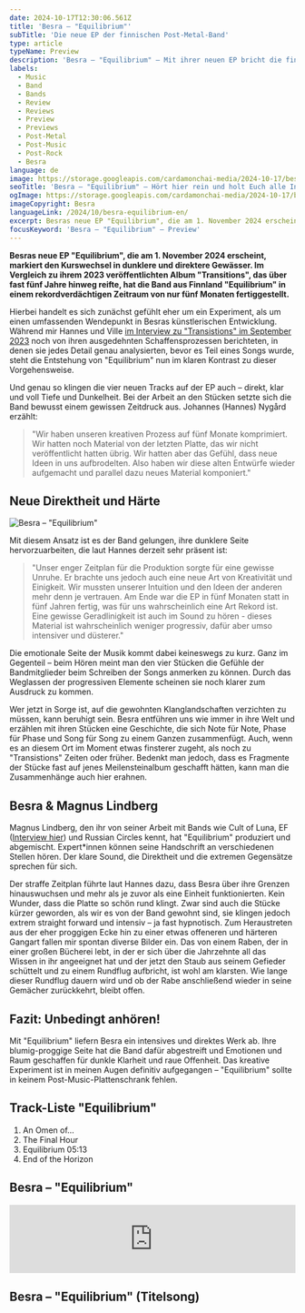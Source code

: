 ```yaml
---
date: 2024-10-17T12:30:06.561Z
title: 'Besra – "Equilibrium"'
subTitle: 'Die neue EP der finnischen Post-Metal-Band'
type: article
typeName: Preview
description: 'Besra – "Equilibrium" – Mit ihrer neuen EP bricht die finnische Post-Meta-Band in härtere, dunklere Gewässer auf, indem sie ihre Prog-Seite hinter sich lässt. Erfahrt hier alles über die Platte!'
labels:
  - Music
  - Band
  - Bands
  - Review
  - Reviews
  - Preview
  - Previews
  - Post-Metal
  - Post-Music
  - Post-Rock
  - Besra
language: de
image: https://storage.googleapis.com/cardamonchai-media/2024-10-17/besra-equilibrium-soundsvegan-com-jpg-imagine-080808_181818_1024_768/640.webp
seoTitle: 'Besra – "Equilibrium" – Hört hier rein und holt Euch alle Infos zur neuen Post-Metal EP!'
ogImage: https://storage.googleapis.com/cardamonchai-media/2024-10-17/besra-equilibrium-soundsvegan-com-og-jpg-imagine-080808_1b1c1c_1200_628/640.webp
imageCopyright: Besra
languageLink: /2024/10/besra-equilibrium-en/
excerpt: Besras neue EP "Equilibrium", die am 1. November 2024 erscheint, markiert den Kurswechsel in dunklere und direktere Gewässer. Im Vergleich zu ihrem 2023 veröffentlichten Album "Transitions", das über fast fünf Jahre hinweg reifte, hat die Band aus Finnland "Equilibrium" in einem rekordverdächtigen Zeitraum von nur fünf Monaten fertiggestellt.
focusKeyword: 'Besra – "Equilibrium" – Preview'
---
```


**Besras neue EP "Equilibrium", die am 1. November 2024 erscheint, markiert den Kurswechsel in dunklere und direktere Gewässer. Im Vergleich zu ihrem 2023 veröffentlichten Album "Transitions", das über fast fünf Jahre hinweg reifte, hat die Band aus Finnland "Equilibrium" in einem rekordverdächtigen Zeitraum von nur fünf Monaten fertiggestellt.**

Hierbei handelt es sich zunächst gefühlt eher um ein Experiment, als um einen umfassenden Wendepunkt in Besras künstlerischen Entwicklung. Während mir Hannes und Ville [im Interview zu "Transistions" im September 2023](/2023/10/besra-interview/) noch von ihren ausgedehnten Schaffensprozessen berichteten, in denen sie jedes Detail genau analysierten, bevor es Teil eines Songs wurde, steht die Entstehung von "Equilibrium" nun im klaren Kontrast zu dieser Vorgehensweise.

Und genau so klingen die vier neuen Tracks auf der EP auch – direkt, klar und voll Tiefe und Dunkelheit. Bei der Arbeit an den Stücken setzte sich die Band bewusst einem gewissen Zeitdruck aus. Johannes (Hannes) Nygård erzählt:

> "Wir haben unseren kreativen Prozess auf fünf Monate komprimiert. Wir hatten noch Material von der letzten Platte, das wir nicht veröffentlicht hatten übrig. Wir hatten aber das Gefühl, dass neue Ideen in uns aufbrodelten. Also haben wir diese alten Entwürfe wieder aufgemacht und parallel dazu neues Material komponiert."

## Neue Direktheit und Härte

![Besra – "Equilibrium"](https://storage.googleapis.com/cardamonchai-media/2024-10-08/the-pulsing-rush-album-cover-by-jorge-rabelo-soundsvegan-com-jpg-imagine-280848_646464_2100_2100/640.webp 'Besra – "Equilibrium"')

Mit diesem Ansatz ist es der Band gelungen, ihre dunklere Seite hervorzuarbeiten, die laut Hannes derzeit sehr präsent ist:

> "Unser enger Zeitplan für die Produktion sorgte für eine gewisse Unruhe. Er brachte uns jedoch auch eine neue Art von Kreativität und Einigkeit. Wir mussten unserer Intuition und den Ideen der anderen mehr denn je vertrauen. Am Ende war die EP in fünf Monaten statt in fünf Jahren fertig, was für uns wahrscheinlich eine Art Rekord ist. Eine gewisse Geradlinigkeit ist auch im Sound zu hören - dieses Material ist wahrscheinlich weniger progressiv, dafür aber umso intensiver und düsterer."

Die emotionale Seite der Musik kommt dabei keineswegs zu kurz. Ganz im Gegenteil – beim Hören meint man den vier Stücken die Gefühle der Bandmitglieder beim Schreiben der Songs anmerken zu können. Durch das Weglassen der progressiven Elemente scheinen sie noch klarer zum Ausdruck zu kommen.

Wer jetzt in Sorge ist, auf die gewohnten Klanglandschaften verzichten zu müssen, kann beruhigt sein. Besra entführen uns wie immer in ihre Welt und erzählen mit ihren Stücken eine Geschichte, die sich Note für Note, Phase für Phase und Song für Song zu einem Ganzen zusammenfügt. Auch, wenn es an diesem Ort im Moment etwas finsterer zugeht, als noch zu "Transistions" Zeiten oder früher. Bedenkt man jedoch, dass es Fragmente der Stücke fast auf jenes Meilensteinalbum geschafft hätten, kann man die Zusammenhänge auch hier erahnen.

## Besra & Magnus Lindberg

Magnus Lindberg, den ihr von seiner Arbeit mit Bands wie Cult of Luna, EF ([Interview hier](/2022/11/ef-interview/)) und Russian Circles kennt, hat "Equilibrium" produziert und abgemischt. Expert\*innen können seine Handschrift an verschiedenen Stellen hören. Der klare Sound, die Direktheit und die extremen Gegensätze sprechen für sich.

Der straffe Zeitplan führte laut Hannes dazu, dass Besra über ihre Grenzen hinauswuchsen und mehr als je zuvor als eine Einheit funktionierten. Kein Wunder, dass die Platte so schön rund klingt. Zwar sind auch die Stücke kürzer geworden, als wir es von der Band gewohnt sind, sie klingen jedoch extrem straight forward und intensiv – ja fast hypnotisch. Zum Heraustreten aus der eher proggigen Ecke hin zu einer etwas offeneren und härteren Gangart fallen mir spontan diverse Bilder ein. Das von einem Raben, der in einer großen Bücherei lebt, in der er sich über die Jahrzehnte all das Wissen in ihr angeeignet hat und der jetzt den Staub aus seinem Gefieder schüttelt und zu einem Rundflug aufbricht, ist wohl am klarsten. Wie lange dieser Rundflug dauern wird und ob der Rabe anschließend wieder in seine Gemächer zurückkehrt, bleibt offen.

## Fazit: Unbedingt anhören!

Mit "Equilibrium" liefern Besra ein intensives und direktes Werk ab. Ihre blumig-proggige Seite hat die Band dafür abgestreift und Emotionen und Raum geschaffen für dunkle Klarheit und raue Offenheit. Das kreative Experiment ist in meinen Augen definitiv aufgegangen – "Equilibrium" sollte in keinem Post-Music-Plattenschrank fehlen.

## Track-Liste "Equilibrium"

1. An Omen of...
2. The Final Hour
3. Equilibrium 05:13
4. End of the Horizon

## Besra – "Equilibrium"

<iframe
  style="border: 0; width: 100%; height: 120px;"
  src="https://bandcamp.com/EmbeddedPlayer/album=800616284/size=large/bgcol=ffffff/linkcol=5c9b72/tracklist=false/artwork=small/transparent=true/"
  seamless
>
  <a href="https://suiciderecordsfinland.bandcamp.com/album/equilibrium">
    Equilibrium by Besra
  </a>
</iframe>

## Besra – "Equilibrium" (Titelsong)

<YouTube id="rr6l8Hgipx8" />
